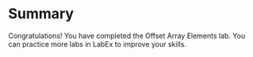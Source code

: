 # Summary

Congratulations! You have completed the Offset Array Elements lab. You can practice more labs in LabEx to improve your skills.
